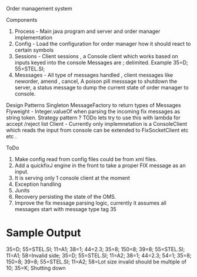 Order management system

Components
1. Process - Main java program and server and order manager implementation
2. Config - Load the configuration for order manager how it should react to certain symbols
3. Sessions - Client sessions , a Console client which works based on inputs keyed into the console
   Messages are ; delimited.
   Example 35=D; 55=STEL.SI;
4. Messsages - All type of messages handled , client messages like neworder, amend , cancel,
   A poison pill messsage to shutdown the server, a status message to dump the current state of order manager to console.


Design Patterns
Singleton
MessageFactory to return types of Messages
Flyweight - Integer.valueOf  when parsing the incoming fix messages as string token.
Strategy pattern ? TODo lets try to use this with lambda for accept /reject list
Client - Currently only implemnetation is a ConsoleClient which reads the input from console can be extended
 to FixSocketClient etc etc .

ToDo
1. Make config read from config files could be from xml files.
2. Add a quickfixJ engine in the front to take a proper FIX message as an input.
3. It is serving only 1 console client at the moment
4. Exception handling
5. Junits
6. Recovery persisting the state of the OMS.
7. Improve the fix message parsing logic, currently it assumes all messages start with message type tag 35


Sample Output
==============
35=D; 55=STEL.SI; 11=A1; 38=1; 44=2.3;
35=8; 150=8; 39=8; 55=STEL.SI; 11=A1; 58=Invalid side;
35=D; 55=STEL.SI; 11=A2; 38=1; 44=2.3; 54=1;
35=8; 150=8; 39=8; 55=STEL.SI; 11=A2; 58=Lot size invalid should be multiple of 10;
35=K;
Shutting down
